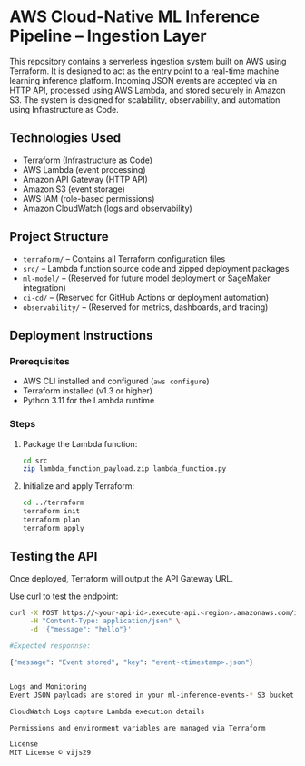 # AWS Cloud-Native ML Inference Pipeline – Ingestion Layer

This repository contains a serverless ingestion system built on AWS using Terraform. It is designed to act as the entry point to a real-time machine learning inference platform. Incoming JSON events are accepted via an HTTP API, processed using AWS Lambda, and stored securely in Amazon S3. The system is designed for scalability, observability, and automation using Infrastructure as Code.

## Technologies Used

- Terraform (Infrastructure as Code)
- AWS Lambda (event processing)
- Amazon API Gateway (HTTP API)
- Amazon S3 (event storage)
- AWS IAM (role-based permissions)
- Amazon CloudWatch (logs and observability)

## Project Structure

- `terraform/` – Contains all Terraform configuration files
- `src/` – Lambda function source code and zipped deployment packages
- `ml-model/` – (Reserved for future model deployment or SageMaker integration)
- `ci-cd/` – (Reserved for GitHub Actions or deployment automation)
- `observability/` – (Reserved for metrics, dashboards, and tracing)

## Deployment Instructions

### Prerequisites

- AWS CLI installed and configured (`aws configure`)
- Terraform installed (v1.3 or higher)
- Python 3.11 for the Lambda runtime

### Steps

1. Package the Lambda function:

    ```bash
    cd src
    zip lambda_function_payload.zip lambda_function.py
    ```

2. Initialize and apply Terraform:

    ```bash
    cd ../terraform
    terraform init
    terraform plan
    terraform apply
    ```

## Testing the API

Once deployed, Terraform will output the API Gateway URL.

Use curl to test the endpoint:

```bash
curl -X POST https://<your-api-id>.execute-api.<region>.amazonaws.com/ingest \
     -H "Content-Type: application/json" \
     -d '{"message": "hello"}'

#Expected responnse:

{"message": "Event stored", "key": "event-<timestamp>.json"}


Logs and Monitoring
Event JSON payloads are stored in your ml-inference-events-* S3 bucket

CloudWatch Logs capture Lambda execution details

Permissions and environment variables are managed via Terraform

License
MIT License © vijs29
